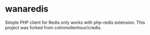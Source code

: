 # wanaredis

Simple PHP client for Redis only works with php-redis extension. This project was forked from colinmollenhour/credis.